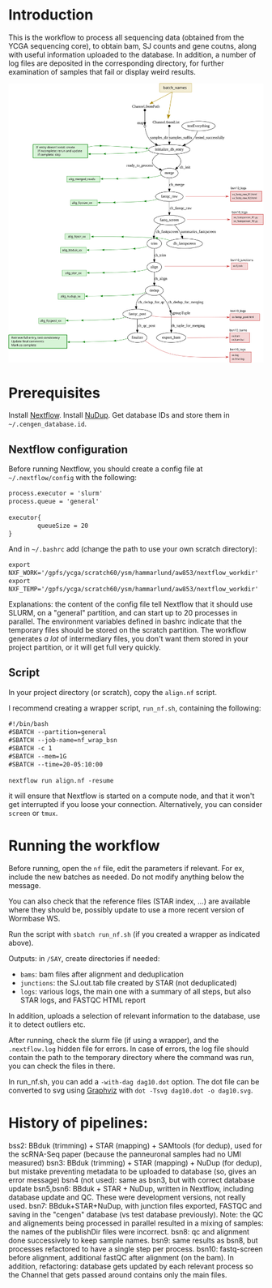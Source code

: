 # Introduction

This is the workflow to process all sequencing data (obtained from the YCGA sequencing core), to obtain bam, SJ counts and gene coutns, along with useful information uploaded to the database. In addition, a number of log files are deposited in the corresponding directory, for further examination of samples that fail or display weird results.

![nextflow_dag](DAG10.svg)




# Prerequisites

Install [Nextflow](www.nextflow.io).
Install [NuDup](https://github.com/tecangenomics/nudup/).
Get database IDs and store them in `~/.cengen_database.id`.



## Nextflow configuration
Before running Nextflow, you should create a config file at `~/.nextflow/config` with the following:

```
process.executor = 'slurm'
process.queue = 'general'

executor{
        queueSize = 20
}
```

And in `~/.bashrc` add (change the path to use your own scratch directory):
```
export NXF_WORK='/gpfs/ycga/scratch60/ysm/hammarlund/aw853/nextflow_workdir'
export NXF_TEMP='/gpfs/ycga/scratch60/ysm/hammarlund/aw853/nextflow_workdir'
```

Explanations: the content of the config file tell Nextflow that it should use SLURM, on a "general" partition, and can start up to 20 processes in parallel. The environment variables defined in bashrc indicate that the temporary files should be stored on the scratch partition. The workflow generates *a lot* of intermediary files, you don't want them stored in your project partition, or it will get full very quickly.

## Script
In your project directory (or scratch), copy the `align.nf` script.

I recommend creating a wrapper script, `run_nf.sh`, containing the following:
```
#!/bin/bash
#SBATCH --partition=general
#SBATCH --job-name=nf_wrap_bsn
#SBATCH -c 1
#SBATCH --mem=1G
#SBATCH --time=20-05:10:00

nextflow run align.nf -resume
```
it will ensure that Nextflow is started on a compute node, and that it won't get interrupted if you loose your connection. Alternatively, you can consider `screen` or `tmux`.



# Running the workflow

Before running, open the `nf` file, edit the parameters if relevant. For ex, include the new batches as needed. Do not modify anything below the message.

You can also check that the reference files (STAR index, ...) are available where they should be, possibly update to use a more recent version of Wormbase WS.

Run the script with `sbatch run_nf.sh` (if you created a wrapper as indicated above).

Outputs: in `/SAY`, create directories if needed:
* `bams`: bam files after alignment and deduplication
* `junctions`: the SJ.out.tab file created by STAR (not deduplicated)
* `logs`: various logs, the main one with a summary of all steps, but also STAR logs, and FASTQC HTML report

In addition, uploads a selection of relevant information to the database, use it to detect outliers etc.


After running, check the slurm file (if using a wrapper), and the `.nextflow.log` hidden file for errors. In case of errors, the log file should contain the path to the temporary directory where the command was run, you can check the files in there.

In run_nf.sh, you can add a `-with-dag dag10.dot` option. The dot file can be converted to svg using [Graphviz](http://www.graphviz.org/) with `dot -Tsvg dag10.dot -o dag10.svg`.


# History of pipelines:
bss2: BBduk (trimming) + STAR (mapping) + SAMtools (for dedup), used for the scRNA-Seq paper (because the panneuronal samples had no UMI measured)
bsn3: BBduk (trimming) + STAR (mapping) + NuDup (for dedup), but mistake preventing metadata to be uploaded to database (so, gives an error message)
bsn4 (not used): same as bsn3, but with correct database update
bsn5,bsn6: BBduk + STAR + NuDup, written in Nextflow, including database update and QC. These were development versions, not really used.
bsn7: BBduk+STAR+NuDup, with junction files exported, FASTQC and saving in the "cengen" database (vs test database previously). Note: the QC and alignements being processed in parallel resulted in a mixing of samples: the names of the publishDir files were incorrect.
bsn8: qc and alignment done successively to keep sample names.
bsn9: same results as bsn8, but processes refactored to have a single step per process.
bsn10: fastq-screen before alignment, additional fastQC after alignment (on the bam). In addition, refactoring: database gets updated by each relevant process so the Channel that gets passed around contains only the main files.

